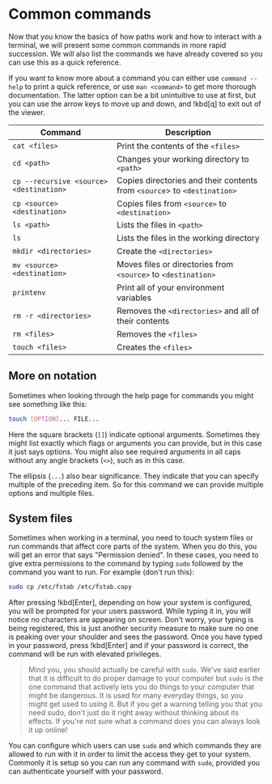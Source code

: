 # Common commands

Now that you know the basics of how paths work and how to interact with a terminal, we will present some common commands in more rapid succession. We will also list the commands we have already covered so you can use this as a quick reference.

If you want to know more about a command you can either use `command --help` to print a quick reference, or use `man <command>` to get more thorough documentation. The latter option can be a bit unintuitive to use at first, but you can use the arrow keys to move up and down, and !kbd[q] to exit out of the viewer.

| Command                                 | Description                                                              |
|-----------------------------------------|--------------------------------------------------------------------------|
| `cat <files>`                           | Print the contents of the `<files>`                                      |
| `cd <path>`                             | Changes your working directory to `<path>`                               |
| `cp --recursive <source> <destination>` | Copies directories and their contents from `<source`> to `<destination>` |
| `cp <source> <destination>`             | Copies files from `<source>` to `<destination>`                          |
| `ls <path>`                             | Lists the files in `<path>`                                              |
| `ls`                                    | Lists the files in the working directory                                 |
| `mkdir <directories>`                   | Create the `<directories>`                                               |
| `mv <source> <destination>`             | Moves files or directories from `<source>` to `<destination>`            |
| `printenv`                              | Print all of your environment variables                                  |
| `rm -r <directories>`                   | Removes the `<directories>` and all of their contents                    |
| `rm <files>`                            | Removes the `<files>`                                                    |
| `touch <files>`                         | Creates the `<files>`                                                    |

## More on notation

Sometimes when looking through the help page for commands you might see something like this:

```sh
touch [OPTION]... FILE...
```

Here the square brackets (`[]`) indicate optional arguments. Sometimes they might list exactly which flags or arguments you can provide, but in this case it just says options. You might also see required arguments in all caps without any angle brackets (`<>`), such as in this case.

The ellipsis (`...`) also bear significance. They indicate that you can specify multiple of the preceding item. So for this command we can provide multiple options and multiple files.

## System files

Sometimes when working in a terminal, you need to touch system files or run commands that affect core parts of the system. When you do this, you will get an error that says "Permission denied". In these cases, you need to give extra permissions to the command by typing `sudo` followed by the command you want to run. For example (don't run this):

```sh
sudo cp /etc/fstab /etc/fstab.copy
```

After pressing !kbd[Enter], depending on how your system is configured, you will
be prompted for your users password. While typing it in, you will notice no
characters are appearing on screen. Don't worry, your typing is being
registered, this is just another security measure to make sure no one is peaking
over your shoulder and sees the password. Once you have typed in your password,
press !kbd[Enter] and if your password is correct, the command will be run with
elevated privileges.

> Mind you, you should actually be careful with `sudo`. We've said earlier that
> it is difficult to do proper damage to your computer but `sudo` is the one
> command that actively lets you do things to your computer that might be
> dangerous. It is used for many everyday things, so you might get used to using
> it. But if you get a warning telling you that you need sudo, don't just do it
> right away without thinking about its effects. If you're not sure what a
> command does you can always look it up online!

You can configure which users can use `sudo` and which commands they are allowed
to run with it in order to limit the access they get to your system. Commonly it
is setup so you can run any command with `sudo`, provided you can authenticate
yourself with your password.

